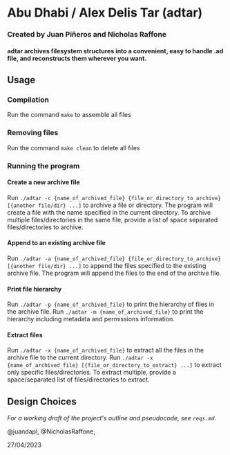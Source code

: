 # Abu Dhabi / Alex Delis Tar (adtar)
### Created by Juan Piñeros and Nicholas Raffone

#### adtar archives filesystem structures into a convenient, easy to handle .ad file, and reconstructs them wherever you want.

## Usage

### Compilation
Run the command `make` to assemble all files

### Removing files
Run the command `make clean` to delete all files

### Running the program

#### Create a new archive file
Run `./adtar -c {name_of_archived_file} {file_or_directory_to_archive} [{another file/dir} ...]` to archive a file or directory. The program will create a file with the name specified in the current directory. To archive multiple files/directories in the same file, provide a list of space separated files/directories to archive.

#### Append to an existing archive file
Run `./adtar -a {name_of_archived_file} {file_or_directory_to_archive} [{another file/dir} ...]` to append the files specified to the existing archive file. The program will append the files to the end of the archive file.

#### Print file hierarchy
Run `./adtar -p {name_of_archived_file}` to print the hierarchy of files in the archive file. 
Run `./adtar -m {name_of_archived_file}` to print the hierarchy including metadata and permissions information.

#### Extract files
Run `./adtar -x {name_of_archived_file}` to extract all the files in the archive file to the current directory. 
Run `./adtar -x {name_of_archived_file} [{file_or_directory_to_extract} ...]` to extract only specific files/directories. To extract multiple, provide a space/separated list of files/directories to extract.

## Design Choices



*For a working draft of the project's outline and pseudocode, see `reqs.md`.*

@juandapl, @NicholasRaffone, 

27/04/2023
